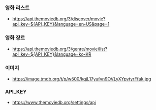 ### 영화 리스트
- https://api.themoviedb.org/3/discover/movie?api_key=${API_KEY}&language=en-US&page=1

### 영화 장르
- https://api.themoviedb.org/3/genre/movie/list?api_key=${API_KEY}&language=ko-KR

### 이미지
- https://image.tmdb.org/t/p/w500/kqjL17yufvn9OVLyXYpvtyrFfak.jpg

### API_KEY
- https://www.themoviedb.org/settings/api